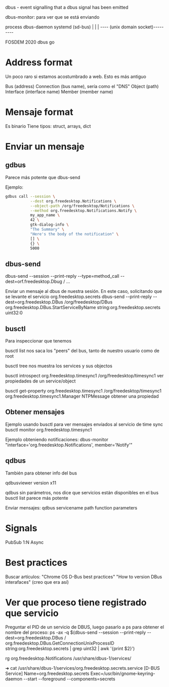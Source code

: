 dbus - event signalling that a dbus signal has been emitted

dbus-monitor: para ver que se está enviando

process      dbus-daemon       systemd (sd-bus)
   |              |                 |
   ---- (unix domain socket)---------

FOSDEM 2020 dbus go

# Address format

Un poco raro si estamos acostumbrado a web. Esto es más antiguo

Bus (address)
Connection (bus name), sería como el "DNS"
Object (path)
Interface (interface name)
Member (member name)

# Mensaje format

Es binario
Tiene tipos: struct, arrays, dict

# Enviar un mensaje

## gdbus

Parece más potente que dbus-send

Ejemplo:

```bash
gdbus call --session \
           --dest org.freedesktop.Notifications \
           --object-path /org/freedesktop/Notifications \
           --method org.freedesktop.Notifications.Notify \
           my_app_name \
           42 \
           gtk-dialog-info \
           "The Summary" \
           "Here's the body of the notification" \
           [] \
           {} \
           5000
```

## dbus-send

dbus-send --session --print-reply --type=method_call --dest=orf.freedesktop.Dbug / ...

Enviar un mensaje al dbus de nuestra sesión. En este caso, solicitando que se levante el servicio org.freedesktop.secrets
dbus-send  --print-reply --dest=org.freedesktop.DBus /org/freedesktop/DBus org.freedesktop.DBus.StartServiceByName string:org.freedesktop.secrets uint32:0

## busctl

Para inspeccionar que tenemos

busctl list
  nos saca los "peers" del bus, tanto de nuestro usuario como de root

busctl tree
  nos muestra los services y sus objectos

busctl introspect org.freedesktop.timesync1 /org/freedesktop/timesync1
  ver propiedades de un service/object

busctl get-property org.freedesktop.timesync1 /org/freedesktop/timesync1 org.freedesktop.timesync1.Manager NTPMessage
  obtener una propiedad

## Obtener mensajes

Ejemplo usando busctl para ver mensajes enviados al servicio de time sync
busctl monitor org.freedesktop.timesync1

Ejemplo obteniendo notificaciones:
dbus-monitor "interface='org.freedesktop.Notifications', member='Notify'"

## qdbus

También para obtener info del bus

qdbusviewer
  version x11

qdbus
  sin parámetros, nos dice que servicios están disponibles en el bus
  busctl list parece más potente

Enviar mensajes:
qdbus servicename path function parameters

# Signals

PubSub 1:N
Async

# Best practices

Buscar artículos:
"Chrome OS D-Bus best practices"
"How to version DBus interafaces" (creo que era así)

# Ver que proceso tiene registrado que servicio

Preguntar el PID de un servicio de DBUS, luego pasarlo a ps para obtener el nombre del proceso:
ps -ax -q $(dbus-send --session --print-reply --dest=org.freedesktop.DBus / org.freedesktop.DBus.GetConnectionUnixProcessID string:org.freedesktop.secrets | grep uint32 | awk '{print $2}')

rg org.freedesktop.Notifications /usr/share/dbus-1/services/

➜ cat /usr/share/dbus-1/services/org.freedesktop.secrets.service
[D-BUS Service]
Name=org.freedesktop.secrets
Exec=/usr/bin/gnome-keyring-daemon --start --foreground --components=secrets
